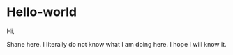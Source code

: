 # Hello-world

Hi,

Shane here. I literally do not know what I am doing here. I hope I will know it.
